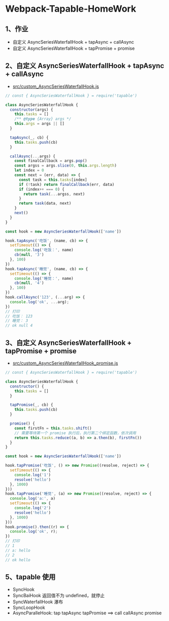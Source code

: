 # Webpack-Tapable-HomeWork

## 1、作业

- 自定义 AsyncSeriesWaterfallHook + tapAsync + callAsync
- 自定义 AsyncSeriesWaterfallHook + tapPromise + promise

## 2、自定义 AsyncSeriesWaterfallHook + tapAsync + callAsync

- [src/custom_AsyncSeriesWaterfallHook.js](./../file/3_webpack/3_project/src/custom_AsyncSeriesWaterfallHook.js)

```js
// const { AsyncSeriesWaterfallHook } = require('tapable')

class AsyncSeriesWaterfallHook {
  constructor(args) {
    this.tasks = []
    /** @type {Array} args */
    this.args = args || []
  }

  tapAsync(_, cb) {
    this.tasks.push(cb)
  }

  callAsync(...args) {
    const finalCallback = args.pop()
    const argss = args.slice(0, this.args.length)
    let index = 0
    const next = (err, data) => {
      const task = this.tasks[index]
      if (!task) return finalCallback(err, data)
      if (index++ === 0) {
        return task(...argss, next)
      }
      return task(data, next)
    }
    next()
  }
}

const hook = new AsyncSeriesWaterfallHook(['name'])

hook.tapAsync('吃饭', (name, cb) => {
  setTimeout(() => {
    console.log('吃饭：', name)
    cb(null, '3')
  }, 100)
})
hook.tapAsync('睡觉', (name, cb) => {
  setTimeout(() => {
    console.log('睡觉：', name)
    cb(null, '4')
  }, 100)
})
hook.callAsync('123', (...arg) => {
  console.log('ok', ...arg);
})
// 打印
// 吃饭： 123
// 睡觉： 3
// ok null 4

```

## 3、自定义 AsyncSeriesWaterfallHook + tapPromise + promise

- [src/custom_AsyncSeriesWaterfallHook_promise.js](./../file/3_webpack/3_project/src/custom_AsyncSeriesWaterfallHook_promise.js)

```js
// const { AsyncSeriesWaterfallHook } = require('tapable')

class AsyncSeriesWaterfallHook {
  constructor() {
    this.tasks = []
  }

  tapPromise(_, cb) {
    this.tasks.push(cb)
  }

  promise() {
    const firstFn = this.tasks.shift()
    // 需要等待第一个 promise 执行后，执行第二个绑定函数，依次调用
    return this.tasks.reduce((a, b) => a.then(b), firstFn())
  }
}

const hook = new AsyncSeriesWaterfallHook(['name'])

hook.tapPromise('吃饭', () => new Promise((resolve, reject) => {
  setTimeout(() => {
    console.log('1')
    resolve('hello')
  }, 1000)
}))
hook.tapPromise('睡觉', (a) => new Promise((resolve, reject) => {
  console.log('a:', a)
  setTimeout(() => {
    console.log('2')
    resolve('hello')
  }, 1000)
}))
hook.promise().then((r) => {
  console.log('ok', r);
})
// 打印
// 1
// a: hello
// 2
// ok hello

```

## 5、tapable 使用

- SyncHook
- SyncBaiHook 返回值不为 undefined，就停止
- SyncWaterfallHook 瀑布
- SyncLoopHook
- AsyncParalleHook: tap tapAsync tapPromise ==> call callAsync promise
